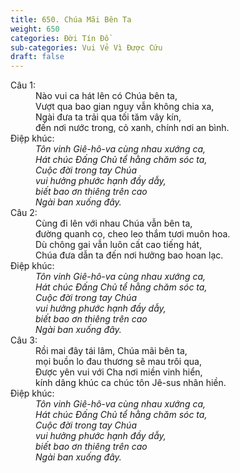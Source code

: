 ```yaml
---
title: 650. Chúa Mãi Bên Ta
weight: 650
categories: Đời Tín Đồ
sub-categories: Vui Vẻ Vì Được Cứu
draft: false
---
```

<dl><dt>Câu 1:</dt><dd data-verse="1">Nào vui ca hát lên có Chúa bên ta, <br/>Vượt qua bao gian nguy vẫn không chia xa, <br/>Ngài đưa ta trải qua tối tăm vây kín, <br/>đến nơi nước trong, cỏ xanh, chính nơi an bình. </dd><dt>Điệp khúc:</dt><dd data-chorus="1"><em>Tôn vinh Giê-hô-va cùng nhau xướng ca, <br/>Hát chúc Đấng Chủ tể hằng chăm sóc ta, <br/>Cuộc đời trong tay Chúa <br/>vui hưởng phước hạnh đầy dẫy, <br/>biết bao ơn thiêng trên cao <br/>Ngài ban xuống đây. </em></dd><dt>Câu 2:</dt><dd data-verse="2">Cùng đi lên với nhau Chúa vẫn bên ta, <br/>đường quanh co, cheo leo thắm tươi muôn hoa. <br/>Dù chông gai vẫn luôn cất cao tiếng hát, <br/>Chúa đưa dẫn ta đến nơi hưởng bao hoan lạc. </dd><dt>Điệp khúc:</dt><dd data-chorus="1"><em>Tôn vinh Giê-hô-va cùng nhau xướng ca, <br/>Hát chúc Đấng Chủ tể hằng chăm sóc ta, <br/>Cuộc đời trong tay Chúa <br/>vui hưởng phước hạnh đầy dẫy, <br/>biết bao ơn thiêng trên cao <br/>Ngài ban xuống đây. </em></dd><dt>Câu 3:</dt><dd data-verse="3">Rồi mai đây tái lâm, Chúa mãi bên ta, <br/>mọi buồn lo đau thương sẽ mau trôi qua, <br/>Được yên vui với Cha nơi miền vinh hiển, <br/>kính dâng khúc ca chúc tôn Jê-sus nhân hiền. </dd><dt>Điệp khúc:</dt><dd data-chorus="1"><em>Tôn vinh Giê-hô-va cùng nhau xướng ca, <br/>Hát chúc Đấng Chủ tể hằng chăm sóc ta, <br/>Cuộc đời trong tay Chúa <br/>vui hưởng phước hạnh đầy dẫy, <br/>biết bao ơn thiêng trên cao <br/>Ngài ban xuống đây. </em></dd></dl>